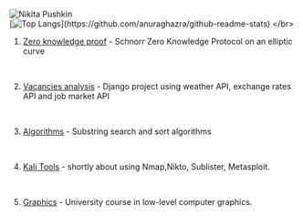 ![Nikita Pushkin](https://github-readme-stats.vercel.app/api?username=88888812&theme=transparent&show_icons=true)
</br>
[![Top Langs](https://github-readme-stats.vercel.app/api/top-langs/?username=88888812&hide=cmake,makefile&langs_count=10&theme=transparent&exclude_repo=lab-02-condition-loop,lab04_new_hope,lab05,lab06,lab07,lab08,lab09,)](https://github.com/anuraghazra/github-readme-stats)
</br>
1. [Zero knowledge proof](https://github.com/88888812/Zero_knowledge_proof) - Schnorr Zero Knowledge Protocol
on an elliptic curve
</br>

2. [Vacancies analysis](https://github.com/88888812/vacancies_analysis) - Django project using weather API, exchange rates API and job market API
</br>

3. [Algorithms](https://github.com/88888812/algorithms) - Substring search and sort algorithms
</br>

4. [Kali Tools](https://github.com/88888812/Kali_tools) - shortly about using Nmap,Nikto, Sublister, Metasploit.
</br>

5. [Graphics](https://github.com/88888812/computer_graphics) - University course in low-level computer graphics.
</br>
